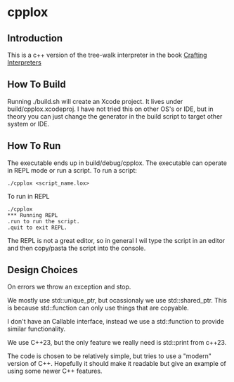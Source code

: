 # cpplox

## Introduction
This is a c++ version of the tree-walk interpreter in the book [Crafting Interpreters](https://github.com/munificent/craftinginterpreters) 

## How To Build
Running ./build.sh will create an Xcode project.  It lives under build/cpplox.xcodeproj.  I have not tried this on other OS's or IDE, but in theory you can just
change the generator in the build script to target other system or IDE.

## How To Run
The executable ends up in build/debug/cpplox.  The executable can operate in REPL mode or run a script.  To run a script:
```
./cpplox <script_name.lox>
```

To run in REPL
```
./cpplox
*** Running REPL
.run to run the script.
.quit to exit REPL.
```

The REPL is not a great editor, so in general I wil type the script in an editor and then copy/pasta the script into the console.

## Design Choices
On errors we throw an exception and stop.

We mostly use std::unique_ptr, but ocassionaly we use std::shared_ptr.  This is because std::function can only use things that are copyable.

I don't have an Callable interface, instead we use a std::function to provide similar functionality.

We use C++23, but the only feature we really need is std::print from c++23.

The code is chosen to be relatively simple, but tries to use a "modern" version of C++.  Hopefully it should make it readable but give an example of using some newer C++ features.



